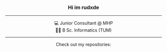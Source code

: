 <div align="center">
    <h3>
        Hi im rudxde
    </h3>
</div>

---

<p align="center">
    <!--💻 dev @  </br>-->
    💻 Junior Consultant @ MHP <br/>
    👨‍🎓 B Sc. Informatics (TUM)
</p>

---

<p align="center">
    Check out my repositories:
</p>

